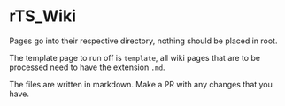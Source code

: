 # rTS_Wiki

Pages go into their respective directory, nothing should be placed in root.

The template page to run off is `template`, all wiki pages that are to be processed need to have the extension `.md`. 

The files are written in markdown. Make a PR with any changes that you have.
